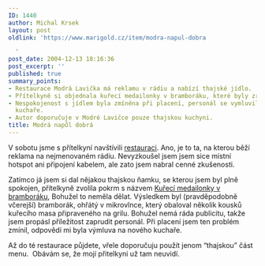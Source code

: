 ```yaml
---
ID: 1440
author: Michal Krsek
layout: post
oldlink: 'https://www.marigold.cz/item/modra-napul-dobra

  '
post_date: 2004-12-13 18:16:36
post_excerpt: ''
published: true
summary_points:
- Restaurace Modrá Lavička má reklamu v rádiu a nabízí thajské jídlo.
- Přítelkyně si objednala kuřecí medailonky v bramboráku, které byly zřejmě ohřáté.
- Nespokojenost s jídlem byla zmíněna při placení, personál se vymluvil na nového
  kuchaře.
- Autor doporučuje v Modré Lavičce pouze thajskou kuchyni.
title: Modrá napůl dobrá
---
```


<p>
V sobotu jsme s přítelkyní navštívili <a href="http://www.modralavicka.cz/">restauraci</a>. Ano, je to ta, na kterou běží reklama na nejmenovaném rádiu. Nevyzkoušel jsem jsem sice místní hotspot ani připojení kabelem, ale zato jsem nabral cenné zkušenosti.</p>

<p>
Zatímco já jsem si dal nějakou thajskou ňamku, se kterou jsem byl plně spokojen, přítelkyně zvolila pokrm s názvem <span class="tmenunad"><a href="http://www.modralavicka.cz/wobrazek.php?id=271">Kuřecí medailonky v bramboráku</a>, </span>Bohužel to neměla dělat. Výsledkem byl (pravděpodobně včerejší) bramborák, ohřátý v mikrovlnce, který obaloval několik kousků kuřecího masa připraveného na grilu. Bohužel nemá ráda publicitu, takže jsem propásl příležitost zaprudit personál. Při placení jsem ten problém zmínil, odpovědí mi byla výmluva na nového kuchaře.  </p>

<p>
Až do té restaurace půjdete, vřele doporučuju použít jenom &#8220;thajskou&#8221; část menu.  Obávám se, že mojí přitelkyni už tam neuvidí.</p>